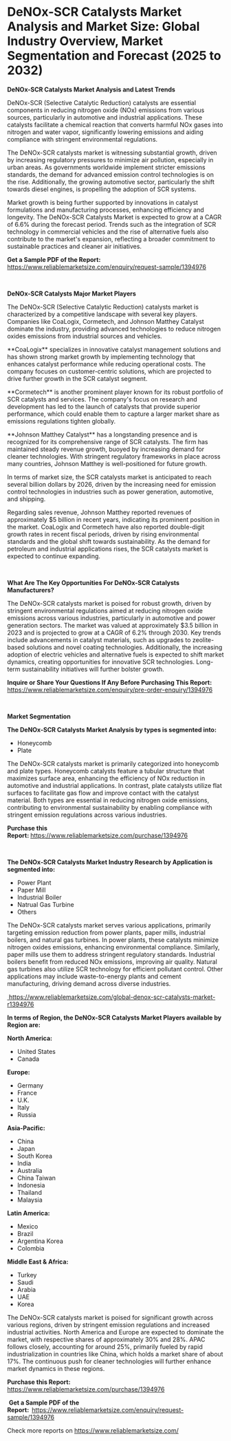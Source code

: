 <p><h1>DeNOx-SCR Catalysts Market Analysis and Market Size: Global Industry Overview, Market Segmentation and Forecast (2025 to 2032)</h1></p><p><strong>DeNOx-SCR Catalysts Market Analysis and Latest Trends</strong></p>
<p><p>DeNOx-SCR (Selective Catalytic Reduction) catalysts are essential components in reducing nitrogen oxide (NOx) emissions from various sources, particularly in automotive and industrial applications. These catalysts facilitate a chemical reaction that converts harmful NOx gases into nitrogen and water vapor, significantly lowering emissions and aiding compliance with stringent environmental regulations.</p><p>The DeNOx-SCR catalysts market is witnessing substantial growth, driven by increasing regulatory pressures to minimize air pollution, especially in urban areas. As governments worldwide implement stricter emissions standards, the demand for advanced emission control technologies is on the rise. Additionally, the growing automotive sector, particularly the shift towards diesel engines, is propelling the adoption of SCR systems.</p><p>Market growth is being further supported by innovations in catalyst formulations and manufacturing processes, enhancing efficiency and longevity. The DeNOx-SCR Catalysts Market is expected to grow at a CAGR of 6.6% during the forecast period. Trends such as the integration of SCR technology in commercial vehicles and the rise of alternative fuels also contribute to the market's expansion, reflecting a broader commitment to sustainable practices and cleaner air initiatives.</p></p>
<p><strong>Get a Sample PDF of the Report:&nbsp;</strong> <a href="https://www.reliablemarketsize.com/enquiry/request-sample/1394976?utm_campaign=2628&utm_medium=2&utm_source=Github&utm_content=ia&utm_term=22032025&utm_id=denox-scr-catalysts">https://www.reliablemarketsize.com/enquiry/request-sample/1394976</a></p>
<p>&nbsp;</p>
<p><strong>DeNOx-SCR Catalysts Major Market Players</strong></p>
<p><p>The DeNOx-SCR (Selective Catalytic Reduction) catalysts market is characterized by a competitive landscape with several key players. Companies like CoaLogix, Cormetech, and Johnson Matthey Catalyst dominate the industry, providing advanced technologies to reduce nitrogen oxides emissions from industrial sources and vehicles. </p><p>**CoaLogix** specializes in innovative catalyst management solutions and has shown strong market growth by implementing technology that enhances catalyst performance while reducing operational costs. The company focuses on customer-centric solutions, which are projected to drive further growth in the SCR catalyst segment.</p><p>**Cormetech** is another prominent player known for its robust portfolio of SCR catalysts and services. The company's focus on research and development has led to the launch of catalysts that provide superior performance, which could enable them to capture a larger market share as emissions regulations tighten globally.</p><p>**Johnson Matthey Catalyst** has a longstanding presence and is recognized for its comprehensive range of SCR catalysts. The firm has maintained steady revenue growth, buoyed by increasing demand for cleaner technologies. With stringent regulatory frameworks in place across many countries, Johnson Matthey is well-positioned for future growth.</p><p>In terms of market size, the SCR catalysts market is anticipated to reach several billion dollars by 2026, driven by the increasing need for emission control technologies in industries such as power generation, automotive, and shipping.</p><p>Regarding sales revenue, Johnson Matthey reported revenues of approximately $5 billion in recent years, indicating its prominent position in the market. CoaLogix and Cormetech have also reported double-digit growth rates in recent fiscal periods, driven by rising environmental standards and the global shift towards sustainability. As the demand for petroleum and industrial applications rises, the SCR catalysts market is expected to continue expanding.</p></p>
<p>&nbsp;</p>
<p><strong>What Are The Key Opportunities For DeNOx-SCR Catalysts Manufacturers?</strong></p>
<p><p>The DeNOx-SCR catalysts market is poised for robust growth, driven by stringent environmental regulations aimed at reducing nitrogen oxide emissions across various industries, particularly in automotive and power generation sectors. The market was valued at approximately $3.5 billion in 2023 and is projected to grow at a CAGR of 6.2% through 2030. Key trends include advancements in catalyst materials, such as upgrades to zeolite-based solutions and novel coating technologies. Additionally, the increasing adoption of electric vehicles and alternative fuels is expected to shift market dynamics, creating opportunities for innovative SCR technologies. Long-term sustainability initiatives will further bolster growth.</p></p>
<p><strong>Inquire or Share Your Questions If Any Before Purchasing This Report:</strong> <a href="https://www.reliablemarketsize.com/enquiry/pre-order-enquiry/1394976?utm_campaign=2628&utm_medium=2&utm_source=Github&utm_content=ia&utm_term=22032025&utm_id=denox-scr-catalysts">https://www.reliablemarketsize.com/enquiry/pre-order-enquiry/1394976</a></p>
<p>&nbsp;</p>
<p><strong>Market Segmentation</strong></p>
<p><strong>The DeNOx-SCR Catalysts Market Analysis by types is segmented into:</strong></p>
<p><ul><li>Honeycomb</li><li>Plate</li></ul></p>
<p><p>The DeNOx-SCR catalysts market is primarily categorized into honeycomb and plate types. Honeycomb catalysts feature a tubular structure that maximizes surface area, enhancing the efficiency of NOx reduction in automotive and industrial applications. In contrast, plate catalysts utilize flat surfaces to facilitate gas flow and improve contact with the catalyst material. Both types are essential in reducing nitrogen oxide emissions, contributing to environmental sustainability by enabling compliance with stringent emission regulations across various industries.</p></p>
<p><strong>Purchase this Report:&nbsp;</strong><a href="https://www.reliablemarketsize.com/purchase/1394976?utm_campaign=2628&utm_medium=2&utm_source=Github&utm_content=ia&utm_term=22032025&utm_id=denox-scr-catalysts">https://www.reliablemarketsize.com/purchase/1394976</a></p>
<p>&nbsp;</p>
<p><strong>The DeNOx-SCR Catalysts Market Industry Research by Application is segmented into:</strong></p>
<p><ul><li>Power Plant</li><li>Paper Mill</li><li>Industrial Boiler</li><li>Natrual Gas Turbine</li><li>Others</li></ul></p>
<p><p>The DeNOx-SCR catalysts market serves various applications, primarily targeting emission reduction from power plants, paper mills, industrial boilers, and natural gas turbines. In power plants, these catalysts minimize nitrogen oxides emissions, enhancing environmental compliance. Similarly, paper mills use them to address stringent regulatory standards. Industrial boilers benefit from reduced NOx emissions, improving air quality. Natural gas turbines also utilize SCR technology for efficient pollutant control. Other applications may include waste-to-energy plants and cement manufacturing, driving demand across diverse industries.</p></p>
<p><a href="https://www.reliablemarketsize.com/global-denox-scr-catalysts-market-r1394976?utm_campaign=2628&utm_medium=2&utm_source=Github&utm_content=ia&utm_term=22032025&utm_id=denox-scr-catalysts">&nbsp;https://www.reliablemarketsize.com/global-denox-scr-catalysts-market-r1394976</a></p>
<p><strong>In terms of Region, the DeNOx-SCR Catalysts Market Players available by Region are:</strong></p>
<p>
    <p> <strong> North America: </strong>
        <ul>
            <li>United States</li>
            <li>Canada</li>
        </ul>
        </p> 
    <p> <strong> Europe: </strong>
        <ul>
            <li>Germany</li>
            <li>France</li>
            <li>U.K.</li>
            <li>Italy</li>
            <li>Russia</li>
        </ul>
        </p> 
    <p> <strong> Asia-Pacific: </strong>
        <ul>
            <li>China</li>
            <li>Japan</li>
            <li>South Korea</li>
            <li>India</li>
            <li>Australia</li>
            <li>China Taiwan</li>
            <li>Indonesia</li>
            <li>Thailand</li>
            <li>Malaysia</li>
        </ul>
        </p> 
    <p> <strong> Latin America: </strong>
        <ul>
            <li>Mexico</li>
            <li>Brazil</li>
            <li>Argentina Korea</li>
            <li>Colombia</li>
        </ul>
        </p> 
    <p> <strong> Middle East & Africa: </strong>
        <ul>
            <li>Turkey</li>
            <li>Saudi</li>
            <li>Arabia</li>
            <li>UAE</li>
            <li>Korea</li>
        </ul>
    </p>
    </p>
<p><p>The DeNOx-SCR catalysts market is poised for significant growth across various regions, driven by stringent emission regulations and increased industrial activities. North America and Europe are expected to dominate the market, with respective shares of approximately 30% and 28%. APAC follows closely, accounting for around 25%, primarily fueled by rapid industrialization in countries like China, which holds a market share of about 17%. The continuous push for cleaner technologies will further enhance market dynamics in these regions.</p></p>
<p><strong>Purchase this Report: </strong><a href="https://www.reliablemarketsize.com/purchase/1394976?utm_campaign=2628&utm_medium=2&utm_source=Github&utm_content=ia&utm_term=22032025&utm_id=denox-scr-catalysts">https://www.reliablemarketsize.com/purchase/1394976</a></p>
<p>&nbsp;<strong>Get a Sample PDF of the Report:&nbsp;&nbsp;</strong><a href="https://www.reliablemarketsize.com/enquiry/request-sample/1394976?utm_campaign=2628&utm_medium=2&utm_source=Github&utm_content=ia&utm_term=22032025&utm_id=denox-scr-catalysts">https://www.reliablemarketsize.com/enquiry/request-sample/1394976</a></p>
<p><strong></strong></p>
<p>Check more reports on <a href="https://www.reliablemarketsize.com/?utm_campaign=2628&utm_medium=2&utm_source=Github&utm_content=ia&utm_term=22032025&utm_id=denox-scr-catalysts">https://www.reliablemarketsize.com/</a></p>